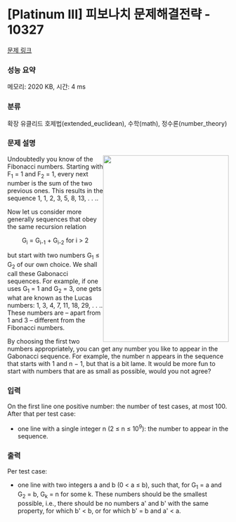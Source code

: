 # [Platinum III] 피보나치 문제해결전략 - 10327 

[문제 링크](https://www.acmicpc.net/problem/10327) 

### 성능 요약

메모리: 2020 KB, 시간: 4 ms

### 분류

확장 유클리드 호제법(extended_euclidean), 수학(math), 정수론(number_theory)

### 문제 설명

<p><a href="https://xkcd.com/587/"><img alt="" src="https://www.acmicpc.net/upload/images2/crime_scene.png" style="float:right; height:425px; width:286px"></a>Undoubtedly you know of the Fibonacci numbers. Starting with F<sub>1</sub> = 1 and F<sub>2</sub> = 1, every next number is the sum of the two previous ones. This results in the sequence 1, 1, 2, 3, 5, 8, 13, . . ..</p>

<p>Now let us consider more generally sequences that obey the same recursion relation</p>

<p style="text-align:center">G<sub>i</sub> = G<sub>i-1</sub> + G<sub>i-2</sub> for i > 2</p>

<p>but start with two numbers G<sub>1</sub> ≤ G<sub>2</sub> of our own choice. We shall call these Gabonacci sequences. For example, if one uses G<sub>1</sub> = 1 and G<sub>2</sub> = 3, one gets what are known as the Lucas numbers: 1, 3, 4, 7, 11, 18, 29, . . .. These numbers are – apart from 1 and 3 – different from the Fibonacci numbers.</p>

<p>By choosing the first two numbers appropriately, you can get any number you like to appear in the Gabonacci sequence. For example, the number n appears in the sequence that starts with 1 and n − 1, but that is a bit lame. It would be more fun to start with numbers that are as small as possible, would you not agree?</p>

### 입력 

 <p>On the first line one positive number: the number of test cases, at most 100. After that per test case:</p>

<ul>
	<li>one line with a single integer n (2 ≤ n ≤ 10<sup>9</sup>): the number to appear in the sequence.</li>
</ul>

### 출력 

 <p>Per test case:</p>

<ul>
	<li>one line with two integers a and b (0 < a ≤ b), such that, for G<sub>1</sub> = a and G<sub>2</sub> = b, G<sub>k</sub> = n for some k. These numbers should be the smallest possible, i.e., there should be no numbers a' and b' with the same property, for which b' < b, or for which b' = b and a' < a.</li>
</ul>

